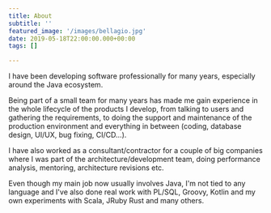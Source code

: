 ```yaml
---
title: About
subtitle: ''
featured_image: '/images/bellagio.jpg'
date: 2019-05-18T22:00:00.000+00:00
tags: []

---
```

I have been developing software professionally for many years, especially around the Java ecosystem. 

Being part of a small team for many years has made me gain experience in the whole lifecycle of the products I develop, from talking to users and gathering the requirements, to doing the support and maintenance of the production environment and everything in between (coding, database design, UI/UX, bug fixing, CI/CD...).

I have also worked as a consultant/contractor for a couple of big companies where I was part of the architecture/development team, doing performance analysis, mentoring, architecture revisions etc. 

Even though my main job now usually involves Java, I'm not tied to any language and I've also done real work with PL/SQL, Groovy, Kotlin and my own experiments with Scala, JRuby Rust and many others.